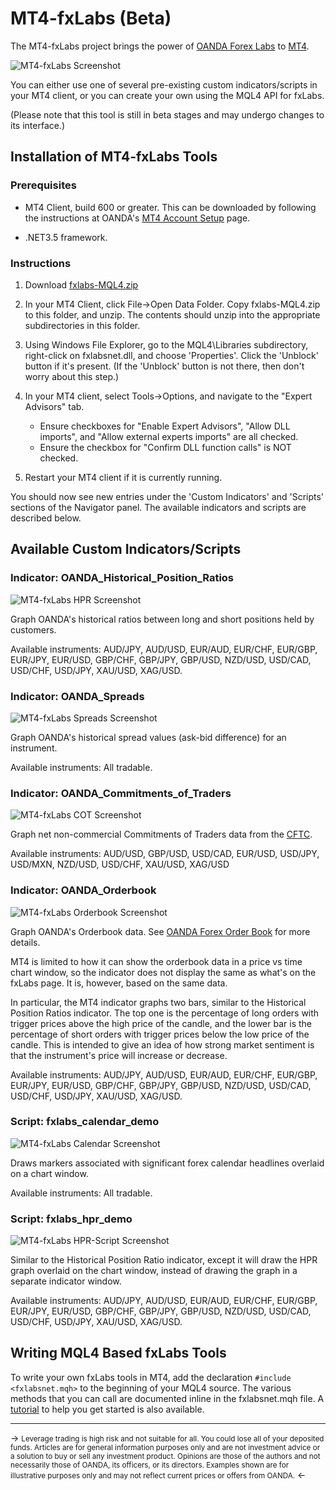 MT4-fxLabs (Beta)
=================

The MT4-fxLabs project brings the power of [OANDA Forex Labs](http://fxtrade.oanda.com/analysis/labs/) to [MT4](http://fxtrade.oanda.com/trade-forex/metatrader/). 

![MT4-fxLabs Screenshot](https://github.com/oanda/mt4-fxlabs/raw/master/images/mt4-fxlabs.jpg)

You can either use one of several pre-existing custom indicators/scripts in your MT4 client, or you can create your own using the MQL4 API for fxLabs. 

(Please note that this tool is still in beta stages and may undergo changes to its interface.)

## Installation of MT4-fxLabs Tools

### Prerequisites 

* MT4 Client, build 600 or greater. This can be downloaded by following the instructions at OANDA's [MT4 Account Setup](http://fxtrade.oanda.com/trade-forex/metatrader/trade-account-setup) page. 

* .NET3.5 framework. 


### Instructions

1. Download [fxlabs-MQL4.zip](https://github.com/oanda/mt4-fxlabs/raw/master/fxlabs-MQL4.zip)

2. In your MT4 Client, click File->Open Data Folder. Copy fxlabs-MQL4.zip to this folder, and unzip. The contents should unzip into the appropriate subdirectories in this folder. 

3. Using Windows File Explorer, go to the MQL4\Libraries subdirectory, right-click on fxlabsnet.dll, and choose 'Properties'. Click the 'Unblock' button if it's present. (If the 'Unblock' button is not there, then don't worry about this step.) 

4. In your MT4 client, select Tools->Options, and navigate to the "Expert Advisors" tab. 
    * Ensure checkboxes for "Enable Expert Advisors", "Allow DLL imports", and "Allow external experts imports" are all checked. 
    * Ensure the checkbox for "Confirm DLL function calls" is NOT checked. 
5. Restart your MT4 client if it is currently running. 

You should now see new entries under the 'Custom Indicators' and 'Scripts' sections of the Navigator panel. The available indicators and scripts are described below. 

## Available Custom Indicators/Scripts

### Indicator: OANDA_Historical_Position_Ratios

![MT4-fxLabs HPR Screenshot](https://github.com/oanda/mt4-fxlabs/raw/master/images/mt4-hpr.jpg)

Graph OANDA's historical ratios between long and short positions held by customers. 

Available instruments: AUD/JPY, AUD/USD, EUR/AUD, EUR/CHF, EUR/GBP, EUR/JPY, EUR/USD, GBP/CHF, GBP/JPY, GBP/USD, NZD/USD, USD/CAD, USD/CHF, USD/JPY, XAU/USD, XAG/USD. 

### Indicator: OANDA_Spreads

![MT4-fxLabs Spreads Screenshot](https://github.com/oanda/mt4-fxlabs/raw/master/images/mt4-spreads.jpg)

Graph OANDA's historical spread values (ask-bid difference) for an instrument. 

Available instruments: All tradable.

### Indicator: OANDA_Commitments_of_Traders

![MT4-fxLabs COT Screenshot](https://github.com/oanda/mt4-fxlabs/raw/master/images/mt4-cot.jpg)

Graph net non-commercial Commitments of Traders data from the [CFTC](http://www.cftc.gov/MarketReports/CommitmentsofTraders/index.htm). 

Available instruments: AUD/USD, GBP/USD, USD/CAD, EUR/USD, USD/JPY, USD/MXN, NZD/USD, USD/CHF, XAU/USD, XAG/USD

### Indicator: OANDA_Orderbook

![MT4-fxLabs Orderbook Screenshot](https://github.com/oanda/mt4-fxlabs/raw/master/images/mt4-orderbook.jpg)

Graph OANDA's Orderbook data. See [OANDA Forex Order Book](http://fxtrade.oanda.ca/analysis/forex-order-book) for more details. 

MT4 is limited to how it can show the orderbook data in a price vs time chart window, so the indicator does not display the same as what's on the fxLabs page. It is, however,  based on the same data. 

In particular, the MT4 indicator graphs two bars, similar to the Historical Position Ratios indicator. The top one is the percentage of long orders with trigger prices above the high price of the candle, and the lower bar is the percentage of short orders with trigger prices below the low price of the candle. This is intended to give an idea of how strong market sentiment is that the instrument's price will increase or decrease. 

Available instruments: AUD/JPY, AUD/USD, EUR/AUD, EUR/CHF, EUR/GBP, EUR/JPY, EUR/USD, GBP/CHF, GBP/JPY, GBP/USD, NZD/USD, USD/CAD, USD/CHF, USD/JPY, XAU/USD, XAG/USD. 

### Script: fxlabs_calendar_demo

![MT4-fxLabs Calendar Screenshot](https://github.com/oanda/mt4-fxlabs/raw/master/images/mt4-calendar.jpg)

Draws markers associated with significant forex calendar headlines overlaid on a chart window.

Available instruments: All tradable.

### Script: fxlabs_hpr_demo

![MT4-fxLabs HPR-Script Screenshot](https://github.com/oanda/mt4-fxlabs/raw/master/images/mt4-hpr-script.jpg)

Similar to the Historical Position Ratio indicator, except it will draw the HPR graph overlaid
on the chart window, instead of drawing the graph in a separate indicator window. 

Available instruments: AUD/JPY, AUD/USD, EUR/AUD, EUR/CHF, EUR/GBP, EUR/JPY, EUR/USD, GBP/CHF, GBP/JPY, GBP/USD, NZD/USD, USD/CAD, USD/CHF, USD/JPY, XAU/USD, XAG/USD. 

## Writing MQL4 Based fxLabs Tools

To write your own fxLabs tools in MT4, add the declaration `#include <fxlabsnet.mqh>` to the beginning of your MQL4 source. The various methods that you can call are documented inline in the fxlabsnet.mqh file. A [tutorial](https://github.com/oanda/mt4-fxlabs/blob/master/TUTORIAL.md) to help you get started is also available. 

___

-> <small>Leverage trading is high risk and not suitable for all. You could lose all of your deposited funds. Articles are for general information purposes only and are not investment advice or a solution to buy or sell any investment product. Opinions are those of the authors and not necessarily those of OANDA, its officers, or its directors. Examples shown are for illustrative purposes only and may not reflect current prices or offers from OANDA.</small> <-
